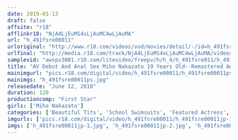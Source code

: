 ```yaml
---
date: 2019-01-13
draft: false
affsite: "r18"
afflinkr18: "NjA4LjEuMS4xLjAuMC4wLjAuMA"
url: "h_491fsre00011"
urloriginal: "http://www.r18.com/videos/vod/movies/detail/-/id=h_491fsre00011"
urlfinal: "http://media.r18.com/track/NjA4LjEuMS4xLjAuMC4wLjAuMA/videos/vod/movies/detail/-/id=h_491fsre00011"
samplevid: "awspv3001.r18.com/litevideo/freepv/h/h_4/h_491fsre011/h_491fsre011_dmb_w.mp4"
title: "AV Debut And Anal Sex Miho Nakazato 19 Years Old--Remastered And Reprinted Edition--"
mainimgurl: "pics.r18.com/digital/video/h_491fsre00011/h_491fsre00011ps.jpg"
mainimgs: "h_491fsre00011ps.jpg"
releasedate: "June 12, 2018"
duration: 120
productioncomp: "First Star"
girls: ['Miho Nakazato']
categories: ['Beautiful Tits', 'School Swimsuits', 'Featured Actress', 'Nymphomaniac', 'Anal Sex', 'Hi-Def']
imgurls: ['pics.r18.com/digital/video/h_491fsre00011/h_491fsre00011jp-1.jpg', 'pics.r18.com/digital/video/h_491fsre00011/h_491fsre00011jp-2.jpg', 'pics.r18.com/digital/video/h_491fsre00011/h_491fsre00011jp-3.jpg', 'pics.r18.com/digital/video/h_491fsre00011/h_491fsre00011jp-4.jpg', 'pics.r18.com/digital/video/h_491fsre00011/h_491fsre00011jp-5.jpg', 'pics.r18.com/digital/video/h_491fsre00011/h_491fsre00011jp-6.jpg', 'pics.r18.com/digital/video/h_491fsre00011/h_491fsre00011jp-7.jpg', 'pics.r18.com/digital/video/h_491fsre00011/h_491fsre00011jp-8.jpg', 'pics.r18.com/digital/video/h_491fsre00011/h_491fsre00011jp-9.jpg', 'pics.r18.com/digital/video/h_491fsre00011/h_491fsre00011jp-10.jpg', 'pics.r18.com/digital/video/h_491fsre00011/h_491fsre00011jp-11.jpg', 'pics.r18.com/digital/video/h_491fsre00011/h_491fsre00011jp-12.jpg', 'pics.r18.com/digital/video/h_491fsre00011/h_491fsre00011jp-13.jpg', 'pics.r18.com/digital/video/h_491fsre00011/h_491fsre00011jp-14.jpg', 'pics.r18.com/digital/video/h_491fsre00011/h_491fsre00011jp-15.jpg', 'pics.r18.com/digital/video/h_491fsre00011/h_491fsre00011jp-16.jpg', 'pics.r18.com/digital/video/h_491fsre00011/h_491fsre00011jp-17.jpg', 'pics.r18.com/digital/video/h_491fsre00011/h_491fsre00011jp-18.jpg', 'pics.r18.com/digital/video/h_491fsre00011/h_491fsre00011jp-19.jpg', 'pics.r18.com/digital/video/h_491fsre00011/h_491fsre00011jp-20.jpg']
imgs: ['h_491fsre00011jp-1.jpg', 'h_491fsre00011jp-2.jpg', 'h_491fsre00011jp-3.jpg', 'h_491fsre00011jp-4.jpg', 'h_491fsre00011jp-5.jpg', 'h_491fsre00011jp-6.jpg', 'h_491fsre00011jp-7.jpg', 'h_491fsre00011jp-8.jpg', 'h_491fsre00011jp-9.jpg', 'h_491fsre00011jp-10.jpg', 'h_491fsre00011jp-11.jpg', 'h_491fsre00011jp-12.jpg', 'h_491fsre00011jp-13.jpg', 'h_491fsre00011jp-14.jpg', 'h_491fsre00011jp-15.jpg', 'h_491fsre00011jp-16.jpg', 'h_491fsre00011jp-17.jpg', 'h_491fsre00011jp-18.jpg', 'h_491fsre00011jp-19.jpg', 'h_491fsre00011jp-20.jpg']
---
```

